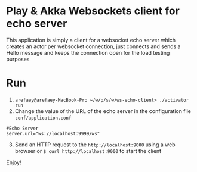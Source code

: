 Play & Akka Websockets client for echo server
=============================================

This application is simply a client for a websocket echo server which creates an actor per websocket connection, just
connects and sends a Hello message and keeps the connection open for the load testing purposes

Run
===

1.  `arefaey@arefaey-MacBook-Pro ~/w/p/s/w/ws-echo-client> ./activator run`
2.  Change the value of the URL of the echo server in the configuration file `conf/application.conf`

```
#Echo Server
server.url="ws://localhost:9999/ws"
```

3.  Send an HTTP request to the `http://localhost:9000` using a web browser or `$ curl http://localhost:9000` to start
the client

Enjoy!

